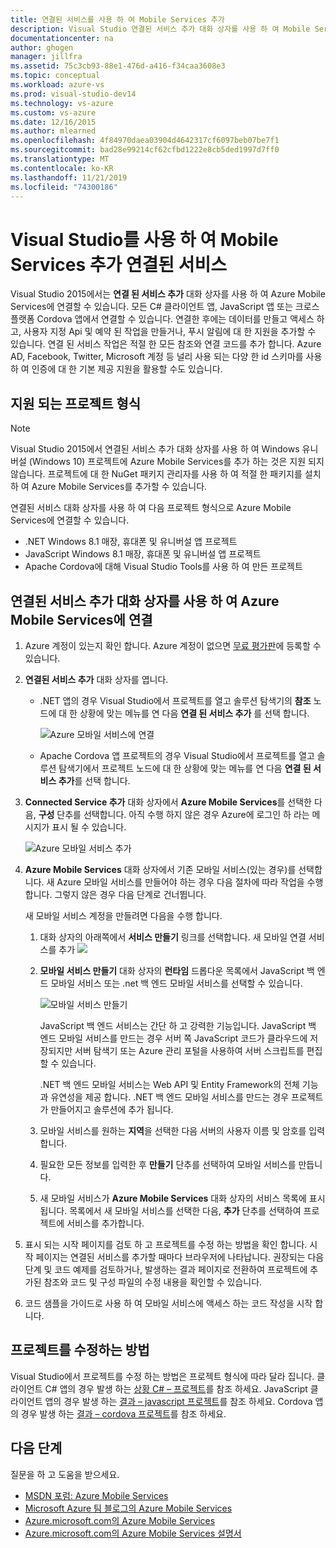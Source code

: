 ```yaml
---
title: 연결된 서비스를 사용 하 여 Mobile Services 추가
description: Visual Studio 연결된 서비스 추가 대화 상자를 사용 하 여 Mobile Services 추가
documentationcenter: na
author: ghogen
manager: jillfra
ms.assetid: 75c3cb93-88e1-476d-a416-f34caa3608e3
ms.topic: conceptual
ms.workload: azure-vs
ms.prod: visual-studio-dev14
ms.technology: vs-azure
ms.custom: vs-azure
ms.date: 12/16/2015
ms.author: mlearned
ms.openlocfilehash: 4f84970daea03904d4642317cf6097beb07be7f1
ms.sourcegitcommit: bad28e99214cf62cfbd1222e8cb5ded1997d7ff0
ms.translationtype: MT
ms.contentlocale: ko-KR
ms.lasthandoff: 11/21/2019
ms.locfileid: "74300186"
---
```

# <a name="adding-mobile-services-by-using-visual-studio-connected-services"></a>Visual Studio를 사용 하 여 Mobile Services 추가 연결된 서비스
Visual Studio 2015에서는 **연결 된 서비스 추가** 대화 상자를 사용 하 여 Azure Mobile Services에 연결할 수 있습니다. 모든 C# 클라이언트 앱, JavaScript 앱 또는 크로스 플랫폼 Cordova 앱에서 연결할 수 있습니다. 연결한 후에는 데이터를 만들고 액세스 하 고, 사용자 지정 Api 및 예약 된 작업을 만들거나, 푸시 알림에 대 한 지원을 추가할 수 있습니다.  연결 된 서비스 작업은 적절 한 모든 참조와 연결 코드를 추가 합니다. Azure AD, Facebook, Twitter, Microsoft 계정 등 널리 사용 되는 다양 한 id 스키마를 사용 하 여 인증에 대 한 기본 제공 지원을 활용할 수도 있습니다.

## <a name="supported-project-types"></a>지원 되는 프로젝트 형식
> [!NOTE]
> Visual Studio 2015에서 연결된 서비스 추가 대화 상자를 사용 하 여 Windows 유니버설 (Windows 10) 프로젝트에 Azure Mobile Services를 추가 하는 것은 지원 되지 않습니다. 프로젝트에 대 한 NuGet 패키지 관리자를 사용 하 여 적절 한 패키지를 설치 하 여 Azure Mobile Services를 추가할 수 있습니다.
>
>

연결된 서비스 대화 상자를 사용 하 여 다음 프로젝트 형식으로 Azure Mobile Services에 연결할 수 있습니다.

* .NET Windows 8.1 매장, 휴대폰 및 유니버설 앱 프로젝트
* JavaScript Windows 8.1 매장, 휴대폰 및 유니버설 앱 프로젝트
* Apache Cordova에 대해 Visual Studio Tools를 사용 하 여 만든 프로젝트

## <a name="connect-to-azure-mobile-services-using-the-add-connected-services-dialog"></a>연결된 서비스 추가 대화 상자를 사용 하 여 Azure Mobile Services에 연결
1. Azure 계정이 있는지 확인 합니다. Azure 계정이 없으면 [무료 평가판](https://go.microsoft.com/fwlink/?LinkId=518146)에 등록할 수 있습니다.
2. **연결된 서비스 추가** 대화 상자를 엽니다.

   * .NET 앱의 경우 Visual Studio에서 프로젝트를 열고 솔루션 탐색기의 **참조** 노드에 대 한 상황에 맞는 메뉴를 연 다음 **연결 된 서비스 추가** 를 선택 합니다.

        ![Azure 모바일 서비스에 연결](./media/vs-azure-tools-connected-services-add-mobile-services/IC797635.png)
   * Apache Cordova 앱 프로젝트의 경우 Visual Studio에서 프로젝트를 열고 솔루션 탐색기에서 프로젝트 노드에 대 한 상황에 맞는 메뉴를 연 다음 **연결 된 서비스 추가**를 선택 합니다.
3. **Connected Service 추가** 대화 상자에서 **Azure Mobile Services**를 선택한 다음, **구성** 단추를 선택합니다. 아직 수행 하지 않은 경우 Azure에 로그인 하 라는 메시지가 표시 될 수 있습니다.

    ![Azure 모바일 서비스 추가](./media/vs-azure-tools-connected-services-add-mobile-services/IC797636.png)
4. **Azure Mobile Services** 대화 상자에서 기존 모바일 서비스(있는 경우)를 선택합니다. 새 Azure 모바일 서비스를 만들어야 하는 경우 다음 절차에 따라 작업을 수행 합니다. 그렇지 않은 경우 다음 단계로 건너뜁니다.

    새 모바일 서비스 계정을 만들려면 다음을 수행 합니다.

   1. 대화 상자의 아래쪽에서 **서비스 만들기** 링크를 선택합니다.
       새 모바일 연결 서비스를 추가 ![](./media/vs-azure-tools-connected-services-add-mobile-services/IC797637.png)
   2. **모바일 서비스 만들기** 대화 상자의 **런타임** 드롭다운 목록에서 JavaScript 백 엔드 모바일 서비스 또는 .net 백 엔드 모바일 서비스를 선택할 수 있습니다.

       ![모바일 서비스 만들기](./media/vs-azure-tools-connected-services-add-mobile-services/IC797638.png)

       JavaScript 백 엔드 서비스는 간단 하 고 강력한 기능입니다. JavaScript 백 엔드 모바일 서비스를 만드는 경우 서버 쪽 JavaScript 코드가 클라우드에 저장되지만 서버 탐색기 또는 Azure 관리 포털을 사용하여 서버 스크립트를 편집할 수 있습니다.

       .NET 백 엔드 모바일 서비스는 Web API 및 Entity Framework의 전체 기능과 유연성을 제공 합니다. .NET 백 엔드 모바일 서비스를 만드는 경우 프로젝트가 만들어지고 솔루션에 추가 됩니다.
   3. 모바일 서비스를 원하는 **지역**을 선택한 다음 서버의 사용자 이름 및 암호를 입력합니다.
   4. 필요한 모든 정보를 입력한 후 **만들기** 단추를 선택하여 모바일 서비스를 만듭니다.
   5. 새 모바일 서비스가 **Azure Mobile Services** 대화 상자의 서비스 목록에 표시 됩니다. 목록에서 새 모바일 서비스를 선택한 다음, **추가** 단추를 선택하여 프로젝트에 서비스를 추가합니다.
5. 표시 되는 시작 페이지를 검토 하 고 프로젝트를 수정 하는 방법을 확인 합니다. 시작 페이지는 연결된 서비스를 추가할 때마다 브라우저에 나타납니다. 권장되는 다음 단계 및 코드 예제를 검토하거나, 발생하는 결과 페이지로 전환하여 프로젝트에 추가된 참조와 코드 및 구성 파일의 수정 내용을 확인할 수 있습니다.
6. 코드 샘플을 가이드로 사용 하 여 모바일 서비스에 액세스 하는 코드 작성을 시작 합니다.

## <a name="how-your-project-is-modified"></a>프로젝트를 수정하는 방법
Visual Studio에서 프로젝트를 수정 하는 방법은 프로젝트 형식에 따라 달라 집니다. 클라이언트 C# 앱의 경우 발생 하는 [상황 C# – 프로젝트](https://go.microsoft.com/fwlink/p/?LinkId=513119)를 참조 하세요. JavaScript 클라이언트 앱의 경우 발생 하는 [결과 – javascript 프로젝트](https://go.microsoft.com/fwlink/p/?LinkId=513120)를 참조 하세요. Cordova 앱의 경우 발생 하는 [결과 – cordova 프로젝트](https://go.microsoft.com/fwlink/p/?LinkId=513116)를 참조 하세요.

## <a name="next-steps"></a>다음 단계
질문을 하 고 도움을 받으세요.

* [MSDN 포럼: Azure Mobile Services](https://social.msdn.microsoft.com/forums/azure/home?forum=azuremobile)
* [Microsoft Azure 팀 블로그의 Azure Mobile Services](https://azure.microsoft.com/blog/topics/mobile/)
* [Azure.microsoft.com의 Azure Mobile Services](https://azure.microsoft.com/services/mobile-services/)
* [Azure.microsoft.com의 Azure Mobile Services 설명서](https://azure.microsoft.com/documentation/services/mobile-services/)
